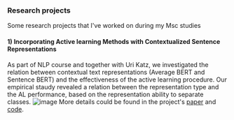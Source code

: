 

### Research projects

Some research projects that I've worked on during my Msc studies

#### 1) Incorporating Active learning Methods with Contextualized Sentence Representations

As part of NLP course and together with Uri Katz, we investigated the relation between contextual text representations (Average BERT and Sentence BERT) and the effectiveness of the active learning procedure. Our empirical staudy revealed a relation between the representation type and the AL performance, based on the representation ability to separate classes. 
![image](https://github.com/danielle-hausler/images/mr_f1_SenB.png?raw=True)
More details could be found in the project's [paper](https://github.com/danielle-hausler/Incorporating_Active_learning_Methods_with_Contextualized_Sentence_Representations.pdf) and [code](https://github.com/daniellehausler/nlp_active_learning).

  

